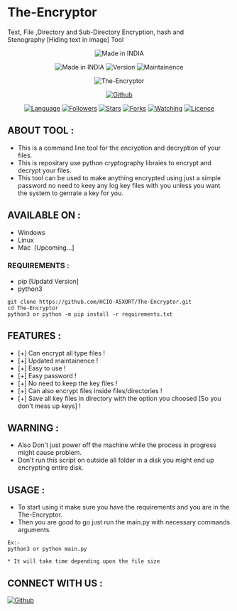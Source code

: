 # The-Encryptor
Text, File ,Directory and Sub-Directory Encryption, hash and Stenography&nbsp;[Hiding text in image] Tool 
<p align="center">
<img title="Made in INDIA" src="https://img.shields.io/badge/MADE%20IN-INDIA-SCRIPT?colorA=%23ff8100&colorB=%23017e40&colorC=%23ff0000&style=for-the-badge">
</p>
<p align="center">
<img title="Made in INDIA" src="https://img.shields.io/badge/Tool-The--Encryptor-brightgreen">
<img title="Version" src="https://img.shields.io/badge/Version-v.1.0.0-green?style=flat-square"></a>
<img title="Maintainence" src="https://img.shields.io/badge/Maintained%3F-yes-green.svg">
</p>
<p align="center">
<img title="The-Encryptor" src="https://github.com/HCIO-A5XORT/The-Encryptor/blob/main/Docs/Tool.png">
</p>
<p align="center">
<a href="https://github.com/Exido-Rio"><img title="Github" src="https://img.shields.io/badge/Creator-Exido--Rio-brightgreen"></a>
</p>
<p align="center">
<a href="https://github.com/Exido-Rio"><img title="Language" src="https://img.shields.io/badge/Made%20with-Python-blue"></a>
<a href="https://github.com/Exido-Rio"><img title="Followers" src="https://img.shields.io/badge/followers-0-blue?color=blue&style=flat-square"></a>
<a href="https://github.com/Exido-Rio"><img title="Stars" src="https://img.shields.io/badge/stars-0-red?color=red&style=flat-square"></a>
<a href="https://github.com/Exido-Rio"><img title="Forks" src="https://img.shields.io/badge/forks-0-red?color=red&style=flat-square"></a>
<a href="https://github.com/Exido-Rio"><img title="Watching" src="https://img.shields.io/badge/watchers-1-blue?label=Watchers&color=blue&style=flat-square"></a>
<a href="https://github.com/Exido-Rio"><img title="Licence" src="https://img.shields.io/badge/Licence-MIT-blue"></a>
</p>

## ABOUT TOOL :

* This is a command line tool for the encryption and decryption of your files.
* This is repositary use python cryptography libraies to encrypt and decrypt your files. 
* This tool can be used to make anything encrypted using just a simple password no need to keey any log key files with 
  you unless you want the system to genrate a key for you.

</p>

## AVAILABLE ON :

* Windows
* Linux
* Mac &nbsp;[Upcoming...]

### REQUIREMENTS :
* pip [Updatd Version]
* python3
```
git clone https://github.com/HCIO-A5XORT/The-Encryptor.git
cd The-Encryptor
python3 or python -m pip install -r requirements.txt
```
## FEATURES :
* [+] Can encrypt all type files !
* [+] Updated maintainence !
* [+] Easy to use !
* [+] Easy password !
* [+] No need to keep the key files !
* [+] Can also encrypt files inside files/directories !
* [+] Save all key files in directory with the option you choosed [So you don't mess up keys] ! 


## WARNING : 
* Also Don't just power off the machine while the process in progress might cause problem.
* Don't run this script on outside all folder in a disk you might end up encrypting entire disk.

## USAGE :
* To start using it make sure you have the requirements and you are in the The-Encryptor.
* Then you are good to go just run the main.py with necessary commands arguments.
```
Ex:-
python3 or python main.py

* It will take time depending upon the file size 

```


## CONNECT WITH US :

<a href="https://github.com/Exido-Rio"><img title="Github" src="https://img.shields.io/badge/EXIDO-RIO-brightgreen?style=for-the-badge&logo=github"></a>
